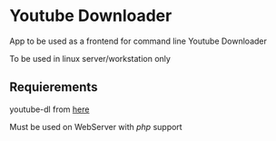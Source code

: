 # Youtube Downloader

App to be used as a frontend for command line Youtube Downloader

To be used in linux server/workstation only

## Requierements

youtube-dl from [here](https://github.com/ytdl-org/youtube-dl)

Must be used on WebServer with _php_ support
